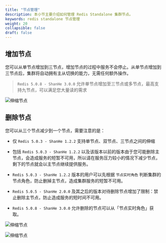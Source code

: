 ```yaml
---
title: "节点管理"
description: 本小节主要介绍如何管理 Redis Standalone 集群节点。 
keywords: redis standalone 节点管理
weight: 20
collapsible: false
draft: false
---
```


## 增加节点

您可以从单节点增加到三节点，增加节点的过程中服务不会停止。从单节点增加到三节点后，集群将自动拥有主从切换的能力，无需任何额外操作。

> `Redis 5.0.8 - ShanHe 3.0.0` 允许单节点增加至三节点或多节点，最高支持九节点，可以满足您大量读的需求

![伸缩节点](../../_images/add_node_1.png)
   

## 删除节点

您可以从三个节点减少到一个节点，需要注意的是：

- 仅 `Redis 5.0.3 - ShanHe 1.2.2` 支持单节点、双节点、三节点之间的伸缩

- 包括 `Redis 5.0.3 - ShanHe 1.2.2` 以及该版本以前的版本由于您可能删除主节点，会造成服务的短暂不可用，所以请在服务压力较小的情况下减少节点，剩下的节点就会以主节点继续提供服务。

- `Redis 5.0.3 - ShanHe 1.2.2` 版本的用户可以先根据 `节点实时角色` 判断集群的节点角色，防止删掉主节点，造成集群服务的短暂不可用。

- `Redis 5.0.5 - ShanHe 2.0.0` 及其之后的版本对待删除节点增加了限制：禁止删除主节点，防止造成服务的短时间不可用。

- `Redis 5.0.8 - ShanHe 3.0.0` 允许删除的节点可以从「节点实时角色」获取。

![伸缩节点](../../_images/delete_node_1.png)


![伸缩节点](../../_images/delete_node_stat.png)
